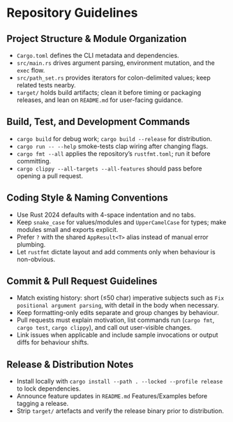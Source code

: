# Repository Guidelines

## Project Structure & Module Organization
- `Cargo.toml` defines the CLI metadata and dependencies.
- `src/main.rs` drives argument parsing, environment mutation, and the `exec` flow.
- `src/path_set.rs` provides iterators for colon-delimited values; keep related tests nearby.
- `target/` holds build artifacts; clean it before timing or packaging releases, and lean on `README.md` for user-facing guidance.

## Build, Test, and Development Commands
- `cargo build` for debug work; `cargo build --release` for distribution.
- `cargo run -- --help` smoke-tests clap wiring after changing flags.
- `cargo fmt --all` applies the repository’s `rustfmt.toml`; run it before committing.
- `cargo clippy --all-targets --all-features` should pass before opening a pull request.

## Coding Style & Naming Conventions
- Use Rust 2024 defaults with 4-space indentation and no tabs.
- Keep `snake_case` for values/modules and `UpperCamelCase` for types; make modules small and exports explicit.
- Prefer `?` with the shared `AppResult<T>` alias instead of manual error plumbing.
- Let `rustfmt` dictate layout and add comments only when behaviour is non-obvious.

## Commit & Pull Request Guidelines
- Match existing history: short (≤50 char) imperative subjects such as `Fix positional argument parsing`, with detail in the body when necessary.
- Keep formatting-only edits separate and group changes by behaviour.
- Pull requests must explain motivation, list commands run (`cargo fmt`, `cargo test`, `cargo clippy`), and call out user-visible changes.
- Link issues when applicable and include sample invocations or output diffs for behaviour shifts.

## Release & Distribution Notes
- Install locally with `cargo install --path . --locked --profile release` to lock dependencies.
- Announce feature updates in `README.md` Features/Examples before tagging a release.
- Strip `target/` artefacts and verify the release binary prior to distribution.
